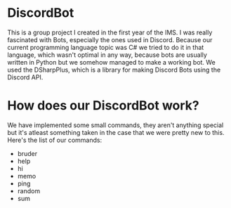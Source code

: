 # DiscordBot

This is a group project I created in the first year of the IMS. I was really fascinated with Bots, especially the ones used in Discord. Because our current programming language topic was C# we tried to do it in that language, which wasn't optimal in any way, because bots are usually written in Python but we somehow managed to make a working bot. We used the DSharpPlus, which is a library for making Discord Bots using the Discord API.

# How does our DiscordBot work?

We have implemented some small commands, they aren't anything special but it's atleast something taken in the case that we were pretty new to this.
Here's the list of our commands:
* bruder
* help
* hi
* memo
* ping
* random
* sum
